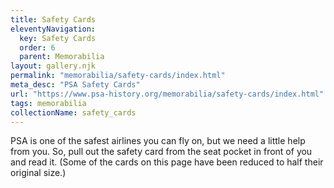 ```yaml
---
title: Safety Cards
eleventyNavigation:
  key: Safety Cards
  order: 6
  parent: Memorabilia
layout: gallery.njk
permalink: "memorabilia/safety-cards/index.html"
meta_desc: "PSA Safety Cards"
url: "https://www.psa-history.org/memorabilia/safety-cards/index.html"
tags: memorabilia
collectionName: safety_cards
---
```


PSA is one of the safest airlines you can fly on, but we need a little help from you. So, pull out the safety card from the seat pocket in front of you and read it. (Some of the cards on this page have been reduced to half their original size.)